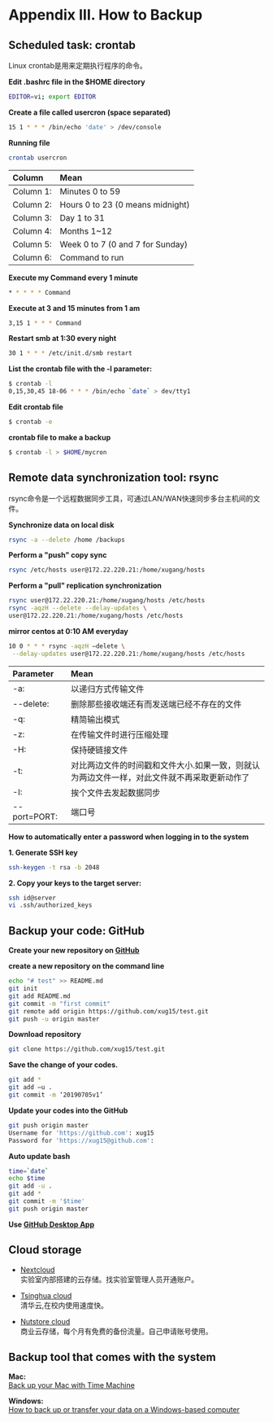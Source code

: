 # Appendix III. How to Backup

## Scheduled task: crontab

Linux crontab是用来定期执行程序的命令。

**Edit .bashrc file in the $HOME directory**

```bash
EDITOR=vi; export EDITOR
```

**Create a file called usercron \(space separated\)**

```bash
15 1 * * * /bin/echo 'date' > /dev/console
```

**Running file**

```bash
crontab usercron
```

| Column | Mean |
| :--- | :--- |
| Column 1: | Minutes 0 to 59 |
| Column 2: | Hours 0 to 23 \(0 means midnight\) |
| Column 3: | Day 1 to 31 |
| Column 4: | Months 1~12 |
| Column 5: | Week 0 to 7 \(0 and 7 for Sunday\) |
| Column 6: | Command to run |

**Execute my Command every 1 minute**

```bash
* * * * * Command
```

**Execute at 3 and 15 minutes from 1 am**

```bash
3,15 1 * * * Command
```

**Restart smb at 1:30 every night**

```bash
30 1 * * * /etc/init.d/smb restart
```

**List the crontab file with the -l parameter:**

```bash
$ crontab -l
0,15,30,45 18-06 * * * /bin/echo `date` > dev/tty1
```

**Edit crontab file**

```bash
$ crontab -e
```

**crontab file to make a backup**

```bash
$ crontab -l > $HOME/mycron
```

## Remote data synchronization tool: rsync

rsync命令是一个远程数据同步工具，可通过LAN/WAN快速同步多台主机间的文件。

**Synchronize data on local disk**
```bash
rsync -a --delete /home /backups 
```

**Perform a "push" copy sync**
```bash
rsync /etc/hosts user@172.22.220.21:/home/xugang/hosts
```

**Perform a "pull" replication synchronization**
```bash
rsync user@172.22.220.21:/home/xugang/hosts /etc/hosts
rsync -aqzH --delete --delay-updates \ 
user@172.22.220.21:/home/xugang/hosts /etc/hosts
```

**mirror centos at 0:10 AM everyday**
```bash
10 0 * * * rsync -aqzH –delete \
 --delay-updates user@172.22.220.21:/home/xugang/hosts /etc/hosts
```

| Parameter | Mean |
| :--- | :--- |
|-a:| 以递归方式传输文件|
|--delete:| 删除那些接收端还有而发送端已经不存在的文件|
|-q:| 精简输出模式|
|-z:| 在传输文件时进行压缩处理|
|-H:| 保持硬链接文件|
|-t:| 对比两边文件的时间戳和文件大小.如果一致，则就认为两边文件一样，对此文件就不再采取更新动作了|
|-I:| 挨个文件去发起数据同步|
|--port=PORT:| 端口号|

**How to automatically enter a password when logging in to the system**

**1. Generate SSH key**
```bash
ssh-keygen -t rsa -b 2048
```
**2. Copy your keys to the target server:**
```bash
ssh id@server
vi .ssh/authorized_keys
```

## Backup your code: GitHub

**Create your new repository on [GitHub](https://github.com/new)**

**create a new repository on the command line**
```bash
echo "# test" >> README.md 
git init 
git add README.md 
git commit -m "first commit" 
git remote add origin https://github.com/xug15/test.git 
git push -u origin master
```

**Download repository**
```bash
git clone https://github.com/xug15/test.git
```

**Save the change of your codes.**
```bash
git add *
git add –u .
git commit -m ‘20190705v1’
```

**Update your codes into the GitHub**
```bash
git push origin master
Username for 'https://github.com': xug15
Password for 'https://xug15@github.com':
```

**Auto update bash**
```bash
time=`date`
echo $time
git add -u .
git add *
git commit -m '$time'
git push origin master
```

**Use [GitHub Desktop App](https://desktop.github.com/)**

## Cloud storage

* [Nextcloud](http://lulab.life.tsinghua.edu.cn/nextcloud/)   
实验室内部搭建的云存储。找实验室管理人员开通账户。

* [Tsinghua cloud](https://cloud.tsinghua.edu.cn/)    
清华云,在校内使用速度快。

* [Nutstore cloud](https://www.jianguoyun.com/)  
商业云存储，每个月有免费的备份流量。自己申请账号使用。

## Backup tool that comes with the system

**Mac:**  
[Back up your Mac with Time Machine](https://support.apple.com/en-us/HT201250)

**Windows:**  
[How to back up or transfer your data on a Windows-based computer](https://support.microsoft.com/en-us/help/971759/how-to-back-up-or-transfer-your-data-on-a-windows-based-computer)


